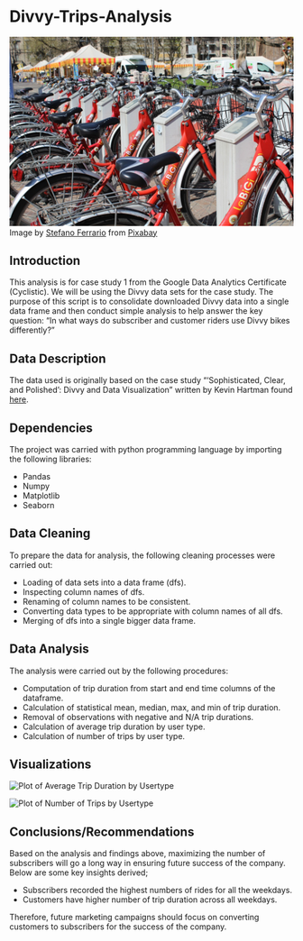 # Divvy-Trips-Analysis

![Bikes at dock station](bicycles.jpg)
Image by <a href="https://pixabay.com/users/sferrario1968-214554/?utm_source=link-attribution&utm_medium=referral&utm_campaign=image&utm_content=809728">Stefano Ferrario</a> from <a href="https://pixabay.com//?utm_source=link-attribution&utm_medium=referral&utm_campaign=image&utm_content=809728">Pixabay</a>

## Introduction

This analysis is for case study 1 from the Google Data Analytics Certificate (Cyclistic). We will be using the Divvy data sets for the case study. The purpose of this script is to consolidate downloaded Divvy data into a single data frame and then conduct simple analysis to help answer the key question: “In what ways do subscriber and customer riders use Divvy bikes differently?”

## Data Description

The data used is originally based on the case study “‘Sophisticated, Clear, and Polished’: Divvy and Data Visualization” written by Kevin Hartman found [here](https://artscience.blog/home/divvy-dataviz-case-study).

## Dependencies

The project was carried with python programming language by importing the following libraries:
* Pandas
* Numpy
* Matplotlib
* Seaborn

## Data Cleaning

To prepare the data for analysis, the following cleaning processes were carried out:
* Loading of data sets into a data frame (dfs).
* Inspecting column names of dfs.
* Renaming of column names to be consistent.
* Converting data types to be appropriate with column names of all dfs.
* Merging of dfs into a single bigger data frame.

## Data Analysis

The analysis were carried out by the following procedures:
* Computation of trip duration from start and end time columns of the dataframe.
* Calculation of statistical mean, median, max, and min of trip duration.
* Removal of observations with negative and N/A trip durations.
* Calculation of average trip duration by user type.
* Calculation of number of trips by user type.

## Visualizations

![Plot of Average Trip Duration by Usertype](Average_trip_duration.png)

![Plot of Number of Trips by Usertype](num_ride.png)

## Conclusions/Recommendations

Based on the analysis and findings above, maximizing the number of subscribers will go a long way in ensuring future success of the company. Below are some key insights derived;

* Subscribers recorded the highest numbers of rides for all the weekdays.
* Customers have higher number of trip duration across all weekdays.

Therefore, future marketing campaigns should focus on converting customers to subscribers for the success of the company.
